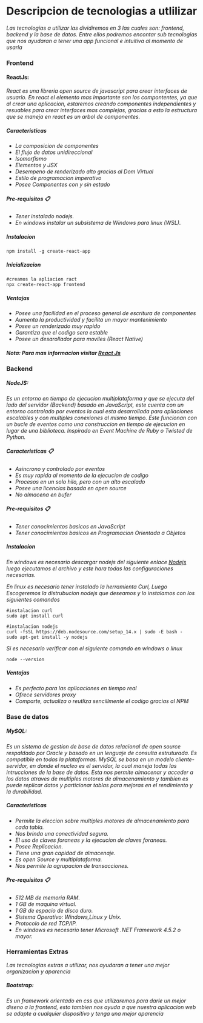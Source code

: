# Descripcion de tecnologias a utlilizar
_Las tecnologias a utilizar las dividiremos en 3 las cuales son: frontend, backend y la base de datos. Entre ellos podremos encontar sub tecnologias que nos ayudaran a tener una app funcional e intuitiva al momento de usarla_
### Frontend
#### ReactJs: 
_React es una libreria open source de javascript para crear interfaces de usuario. En react el elemento mas importante son los compontentes, ya que al crear una aplicacion, estaremos creando componentes independientes y resuables para crear interfaces mas complejas, gracias a esto la estructura que se maneja en react es un arbol de componentes._
##### Caracteristicas 
- _La composicion de componentes_
- _El flujo de datos unidireccional_
- _Isomorfismo_
- _Elementos y JSX_
- _Desempeno de renderizado alto gracias al Dom Virtual_
- _Estilo de programacion imperativo_
- _Posee Componentes con y sin estado_

##### Pre-requisitos 📋
- _Tener instalado nodejs._
- _En windows instalar un subsistema de Windows para linux (WSL)._
##### Instalacion
###
```
npm install -g create-react-app
```
##### Inicializacion
###

```
#creamos la apliacion ract
npx create-react-app frontend
```
##### Ventajas 
- _Posee una facilidad en el proceso general de escritura  de componentes_
- _Aumenta la productividad y facilita un mayor mantenimiento_
- _Posee un renderizado muy rapido_
- _Garantiza que el codigo sera estable_
- _Posee un desarollador para moviles (React Native)_

##### Nota: Para mas informacion visitar [React Js](https://es.reactjs.org/)

### Backend
##### NodeJS: 
_Es un entorno en tiempo de ejecucion multiplataforma y que se ejecuta del lado del servidor (Backend) basado en JavaScript, este cuenta con un entorno controlado por eventos la cual esta desarrollada para apliaciones escalables y con multiples conexiones al mismo tiempo. Este funcionan con un bucle de eventos como una construccion en tiempo de ejecucion en lugar de una biblioteca. Inspirado en Event Machine de Ruby o Twisted de Python._ 
##### Caracteristicas 📋
- _Asincrono y controlado por eventos_
- _Es muy rapida al momento de la ejecucion de codigo_
- _Procesos en un solo hilo, pero con un alto escalado_
- _Posee una licencias basada en open source_
- _No almacena en bufer_
##### Pre-requisitos 📋
- _Tener conocimientos basicos en JavaScript_ 
- _Tener conocimientos basicos en Programacion Orientada a Objetos_
##### Instalacion
###
_En windows es necesario descargar nodejs del siguiente enlace [Nodejs](https://nodejs.org/es/download/) luego ejecutamos el archivo y este hara todas las configuraciones necesarias._

_En linux es necesario tener instalado la herramienta Curl, Luego Escogeremos la distrubucion nodejs que deseamos y lo instalamos con los siguientes comandos_
```
#instalacion curl
sudo apt install curl

#instalacion nodejs
curl -fsSL https://deb.nodesource.com/setup_14.x | sudo -E bash -
sudo apt-get install -y nodejs
```

 _Si es necesario verificar con el siguiente comando en windows o linux_
```
node --version
```

##### Ventajas 
- _Es perfecto para las aplicaciones en tiempo real_
- _Ofrece servidores proxy_
- _Comparte, actualiza o reutliza sencillmente el codigo gracias al NPM_

### Base de datos
##### MySQL:
_Es un sistema de gestion de base de datos relacional de open source respaldado por Oracle y basado en un lenguaje de consulta estruturada. Es compatible en todas la plataformas. MySQL se basa en un modelo cliente-servidor, en donde el nucleo es el servidor, la cual maneja todas las intrucciones de la base de datos. Esta nos permite almacenar y acceder a los datos atraves de multiples motores de almacenamiento y tambien es puede replicar datos y particionar tablas para mejoras en el rendimiento y la durabilidad._

##### Caracteristicas 
- _Permite la eleccion sobre multiples motores de almacenamiento para cada tabla._
- _Nos brinda una conectividad segura._
- _El uso de claves foraneas y la ejecucion de claves foraneas._
- _Posee Replicacion._
- _Tiene una gran capidad de almacenaje._
- _Es open Source y multiplataforma._
- _Nos permite la agrupacion de transacciones._

##### Pre-requisitos 📋
- _512 MB de memoria RAM._
- _1 GB de maquina virtual._
- _1 GB de espacio de disco duro._
- _Sistema Operativo: Windows,Linux y Unix._
- _Protocolo de red TCP/IP._
- _En windows es necesario tener Microsoft .NET Framework 4.5.2 o mayor._

### Herramientas Extras
_Las tecnologias extras a utilizar, nos ayudaran a tener una mejor organizacion y aparencia_
##### Bootstrap: 

_Es un framework orientado en css que utilizaremos para darle un mejor diseno a la frontend, esto tambien nos ayuda a que 
nuestra aplicacion web se adapte a cualquier dispositivo y tenga una mejor aparencia_

